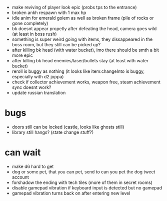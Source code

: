 * make reviving of player look epic (probs tps to the entrance)
* broken ankh respawn with 1 max hp
* idle anim for emerald golem as well as broken frame (pile of rocks or gone completely)
* bk doesnt appear propetly after defeating the head, camera goes wild (at least in boss rush)
* something is super weird going with items, they dissappeared in the boss room, but they still can be picked up?
* after killing bk head (with water bucket), imo there should be smth a bit more epic
* after killing bk head enemies/laser/bullets stay (at least with water bucket)
* reroll is buggy as nothing (it looks like item:changeInto is buggy, especially with d2 joppa)
* check if collector achievement works, weapon free, steam achievement sync doesnt work?
* update russian translation

# bugs

* doors still can be locked (castle, looks like ghosts still)
* library still hangs? (state change stuff?)

# can wait
 * make d6 hard to get
 * dog or some pet, that you can pet, send to can you pet the dog tweet account
 * forshadow the ending with tech tiles (more of them in secret rooms)
 * disable gamepad vibration if keyboard input is detected but no gamepad
 * gamepad vibration turns back on after entering new level